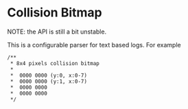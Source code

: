 # Collision Bitmap

NOTE: the API is still a bit unstable.

This is a configurable parser for text based logs. For example

```
/**
 * 8x4 pixels collision bitmap
 *
 *  0000 0000 (y:0, x:0-7)
 *  0000 0000 (y:1, x:0-7)
 *  0000 0000
 *  0000 0000
 */
```
